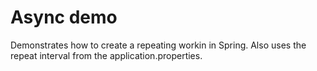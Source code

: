 # Async demo

Demonstrates how to create a repeating workin in Spring.  Also uses the repeat interval from the application.properties.
